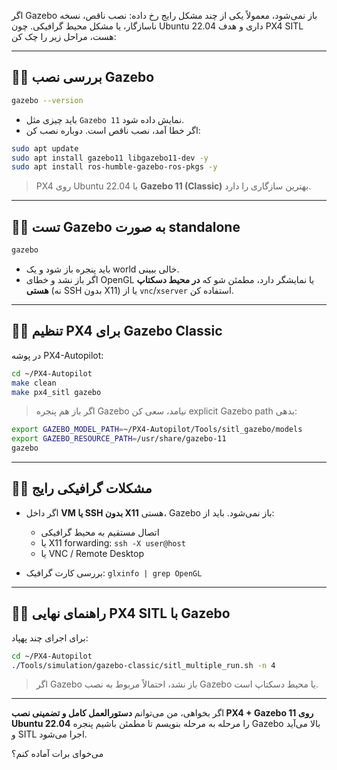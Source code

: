 اگر Gazebo باز نمی‌شود، معمولاً یکی از چند مشکل رایج رخ داده: نصب ناقص، نسخه ناسازگار، یا مشکل محیط گرافیکی. چون Ubuntu 22.04 داری و هدف PX4 SITL هست، مراحل زیر را چک کن:

---

## ۱️⃣ بررسی نصب Gazebo

```bash
gazebo --version
```

* باید چیزی مثل `Gazebo 11` نمایش داده شود.
* اگر خطا آمد، نصب ناقص است. دوباره نصب کن:

```bash
sudo apt update
sudo apt install gazebo11 libgazebo11-dev -y
sudo apt install ros-humble-gazebo-ros-pkgs -y
```

> PX4 روی Ubuntu 22.04 با **Gazebo 11 (Classic)** بهترین سازگاری را دارد.

---

## ۲️⃣ تست Gazebo به صورت standalone

```bash
gazebo
```

* باید پنجره باز شود و یک world خالی ببینی.
* اگر باز نشد و خطای OpenGL یا نمایشگر دارد، مطمئن شو که **در محیط دسکتاپ هستی** (نه SSH بدون X11) یا از `vnc`/`xserver` استفاده کن.

---

## ۳️⃣ تنظیم PX4 برای Gazebo Classic

در پوشه PX4-Autopilot:

```bash
cd ~/PX4-Autopilot
make clean
make px4_sitl gazebo
```

> اگر باز هم پنجره Gazebo نیامد، سعی کن explicit Gazebo path بدهی:

```bash
export GAZEBO_MODEL_PATH=~/PX4-Autopilot/Tools/sitl_gazebo/models
export GAZEBO_RESOURCE_PATH=/usr/share/gazebo-11
gazebo
```

---

## ۴️⃣ مشکلات گرافیکی رایج

* اگر داخل **VM یا SSH بدون X11** هستی، Gazebo باز نمی‌شود. باید از:

  * اتصال مستقیم به محیط گرافیکی
  * یا X11 forwarding: `ssh -X user@host`
  * یا VNC / Remote Desktop

* بررسی کارت گرافیک: `glxinfo | grep OpenGL`

---

## ۵️⃣ راهنمای نهایی PX4 SITL با Gazebo

برای اجرای چند پهپاد:

```bash
cd ~/PX4-Autopilot
./Tools/simulation/gazebo-classic/sitl_multiple_run.sh -n 4
```

> اگر Gazebo باز نشد، احتمالاً مربوط به نصب Gazebo یا محیط دسکتاپ است.

---

اگر بخواهی، من می‌توانم **دستورالعمل کامل و تضمینی نصب PX4 + Gazebo 11 روی Ubuntu 22.04** را مرحله به مرحله بنویسم تا مطمئن باشیم پنجره Gazebo بالا می‌آید و SITL اجرا می‌شود.

می‌خوای برات آماده کنم؟
